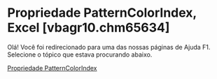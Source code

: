 
# Propriedade PatternColorIndex, Excel [vbagr10.chm65634]

Olá! Você foi redirecionado para uma das nossas páginas de Ajuda F1. Selecione o tópico que estava procurando abaixo.

[Propriedade PatternColorIndex](http://msdn.microsoft.com/library/d11aa18c-b46d-950c-78ef-e58dd1c751fb%28Office.15%29.aspx)
